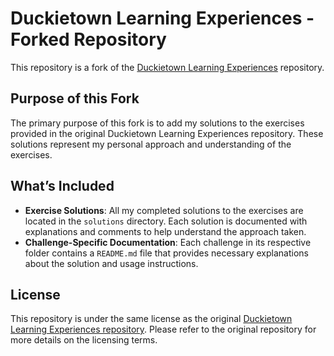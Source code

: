 # Duckietown Learning Experiences - Forked Repository

This repository is a fork of the [Duckietown Learning Experiences](https://github.com/duckietown/duckietown-lx) repository. 

## Purpose of this Fork

The primary purpose of this fork is to add my solutions to the exercises provided in the original Duckietown Learning Experiences repository. These solutions represent my personal approach and understanding of the exercises.

## What’s Included

- **Exercise Solutions**: All my completed solutions to the exercises are located in the `solutions` directory. Each solution is documented with explanations and comments to help understand the approach taken.
- **Challenge-Specific Documentation**: Each challenge in its respective folder contains a `README.md` file that provides necessary explanations about the solution and usage instructions.

## License

This repository is under the same license as the original [Duckietown Learning Experiences repository](https://github.com/duckietown/duckietown-lx). Please refer to the original repository for more details on the licensing terms.
